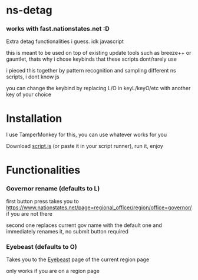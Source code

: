 # ns-detag
### works with fast.nationstates.net :D
Extra detag functionalities i guess. idk javascript

this is meant to be used on top of existing update tools such as breeze++ or gauntlet, thats why i chose keybinds that these scripts dont/rarely use

i pieced this together by pattern recognition and sampling different ns scripts, i dont know js

you can change the keybind by replacing L/O in keyL/keyO/etc with another key of your choice

# Installation
I use TamperMonkey for this, you can use whatever works for you

Download [script.js](https://github.com/ducky4life/ns-detag/raw/main/script.js) (or paste it in your script runner), run it, enjoy

# Functionalities

### Governor rename (defaults to L)

first button press takes you to https://www.nationstates.net/page=regional_officer/region/office=governor/ if you are not there
 
second one replaces current gov name with the default one and immediately renames it, no submit button required

### Eyebeast (defaults to O)

Takes you to the [Eyebeast](https://eyebeast.calref.ca) page of the current region page

only works if you are on a region page
